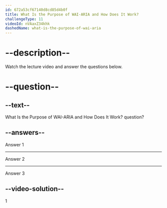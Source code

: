 ```yaml
---
id: 672a53cf67140d8cd85d4b0f
title: What Is the Purpose of WAI-ARIA and How Does It Work?
challengeType: 11
videoId: nVAaxZ34khk
dashedName: what-is-the-purpose-of-wai-aria
---
```


# --description--

Watch the lecture video and answer the questions below.

# --question--

## --text--

What Is the Purpose of WAI-ARIA and How Does It Work? question?

## --answers--

Answer 1

---

Answer 2

---

Answer 3

## --video-solution--

1
